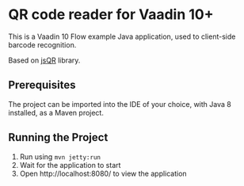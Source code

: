 
# QR code reader for Vaadin 10+

This is a Vaadin 10 Flow example Java application, used to client-side barcode recognition.

Based on [jsQR](https://github.com/cozmo/jsQR) library.

## Prerequisites

The project can be imported into the IDE of your choice, with Java 8 installed, as a Maven project.

## Running the Project

1. Run using `mvn jetty:run`
2. Wait for the application to start
3. Open http://localhost:8080/ to view the application
